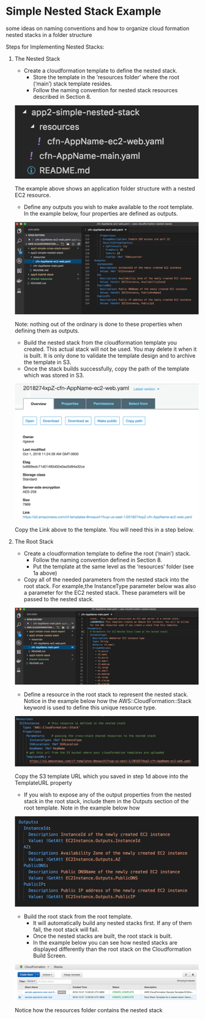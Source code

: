 # Simple Nested Stack Example
some ideas on naming conventions and how to organize cloud formation nested stacks in a folder structure

Steps for Implementing Nested Stacks:
1. The Nested Stack  
	* Create a cloudformation template to define the nested stack.  
    	* Store the template in the ‘resources folder’ where the root (‘main’) stack template resides.  
    	* Follow the naming convention for nested stack resources described in Section 8.

	![Nested Stack Folder Structure](https://github.com/rjgleave/aws-cloudformation-nested-stacks/blob/master/assets/nested-stack-folder-structure.png)


	The example above shows an application folder structure with a nested EC2 resource.
	
	* Define any outputs you wish to make available to the root template.   In the example below, four properties are defined as outputs.     

	![Nested Template Outputs](https://github.com/rjgleave/aws-cloudformation-nested-stacks/blob/master/assets/Nested-template-outputs.png)

	Note:  nothing out of the ordinary is done to these properties when defining them as outputs.

	* Build the nested stack from the cloudformation template you created.   This actual stack will not be used.   You may delete it when it is built.    It is only done to validate the template design and to archive the template in S3.  
	* Once the stack builds successfully, copy the path of the template which was stored in S3.   

	![S3 Bucket Templates](https://github.com/rjgleave/aws-cloudformation-nested-stacks/blob/master/assets/S3-bucket-template-path.png)

	Copy the Link above to the template.   You will need this in a step below.

2. The Root Stack  
	* Create a cloudformation template to define the root (‘main’) stack.  
		* Follow the naming convention defined in Section 8.
		* Put the template at the same level as the ‘resources’ folder (see 1a above) 
	* Copy all of the needed parameters from the nested stack into the root stack.  For example,the InstanceType parameter below was also a parameter for the EC2 nested stack.   These parameters will be passed to the nested stack.

	![Root Stack Parameters](https://github.com/rjgleave/aws-cloudformation-nested-stacks/blob/master/assets/root-stack-parameters.png)
 
	* Define a resource in the root stack to represent the nested stack.    Notice in the example below how the AWS::CloudFormation::Stack keyword is used to define this unique resource type.

	![Root Stack Resources](https://github.com/rjgleave/aws-cloudformation-nested-stacks/blob/master/assets/root-stack-resource-definition.png)
 
	Copy the S3 template URL which you saved in step 1d above into the TemplateURL property

	* If you wish to expose any of the output properties from the nested stack in the root stack, include them in the Outputs section of the root template.   Note in the example below how 

	![Root Stack Outputs](https://github.com/rjgleave/aws-cloudformation-nested-stacks/blob/master/assets/root-stack-output-definition.png)
 
	* Build the root stack from the root template.   
		* It will automatically build any nested stacks first.   If any of them fail, the root stack will fail.    
		* Once the nested stacks are built, the root stack is built.    
		* In the example below you can see how nested stacks are displayed differently than the root stack on the Cloudformation Build Screen.

	![Building the Root Stack](https://github.com/rjgleave/aws-cloudformation-nested-stacks/blob/master/assets/root-stack-build-screen.png)
 
	Notice how the resources folder contains the nested stack
